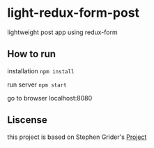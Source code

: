 # light-redux-form-post
lightweight post app using redux-form

## How to run

installation `npm install`

run server `npm start`

go to browser localhost:8080


## Liscense

this project is based on Stephen Grider's [Project](https://github.com/StephenGrider/ReduxSimpleStarter)


